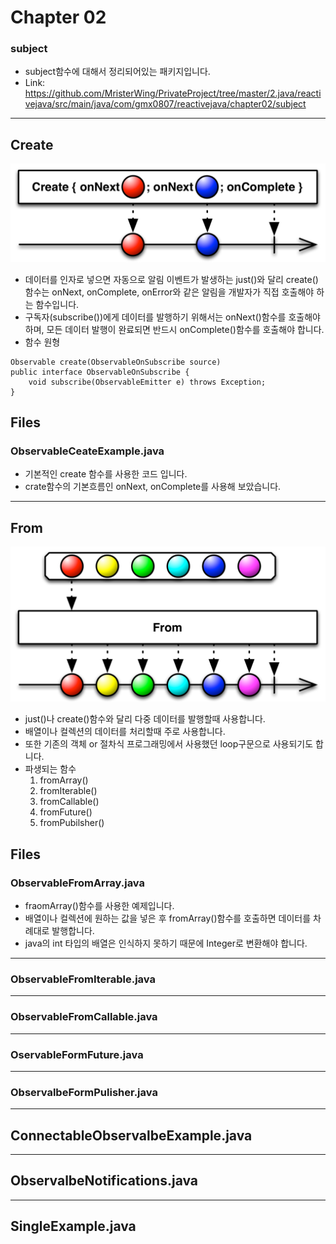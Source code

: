 Chapter 02
===
### subject
* subject함수에 대해서 정리되어있는 패키지입니다.
* Link: https://github.com/MristerWing/PrivateProject/tree/master/2.java/reactivejava/src/main/java/com/gmx0807/reactivejava/chapter02/subject

---
Create
---
![create](./MarbleDiagram/create.c.png)
* 데이터를 인자로 넣으면 자동으로 알림 이벤트가 발생하는 just()와 달리 create()함수는 onNext, onComplete, onError와 같은 알림을 개발자가 직접 호출해야 하는 함수입니다.
* 구독자(subscribe())에게 데이터를 발행하기 위해서는 onNext()함수를 호출해야하며, 모든 데이터 발행이 완료되면 반드시 onComplete()함수를 호출해야 합니다.  
* 함수 원형  
<pre><code>Observable<T> create(ObservableOnSubscribe<T> source)
public interface ObservableOnSubscribe<T> {  
    void subscribe(ObservableEmitter<T> e) throws Exception;  
}</code></pre>

## Files
### ObservableCeateExample.java
* 기본적인 create 함수를 사용한 코드 입니다.
* crate함수의 기본흐름인 onNext, onComplete를 사용해 보았습니다.

---
From
---
![create](./MarbleDiagram/from.c.png)
* just()나 create()함수와 달리 다중 데이터를 발행할때 사용합니다.
* 배열이나 컬렉션의 데이터를 처리할때 주로 사용합니다.
* 또한 기존의 객체 or 절차식 프로그래밍에서 사용했던 loop구문으로 사용되기도 합니다.
* 파생되는 함수
    1. fromArray()
    2. fromIterable()
    3. fromCallable()
    4. fromFuture()
    5. fromPubilsher()

## Files
### ObservableFromArray.java
* fraomArray()함수를 사용한 예제입니다.
* 배열이나 컬렉션에 원하는 값을 넣은 후 fromArray()함수를 호출하면 데이터를 차례대로 발행합니다.
* java의 int 타입의 배열은 인식하지 못하기 때문에 Integer로 변환해야 합니다.
---
### ObservableFromIterable.java

---
### ObservableFromCallable.java

---
### OservableFormFuture.java

---
### ObservalbeFormPulisher.java

---
ConnectableObservalbeExample.java
---

---
ObservalbeNotifications.java
---

---
SingleExample.java
---
